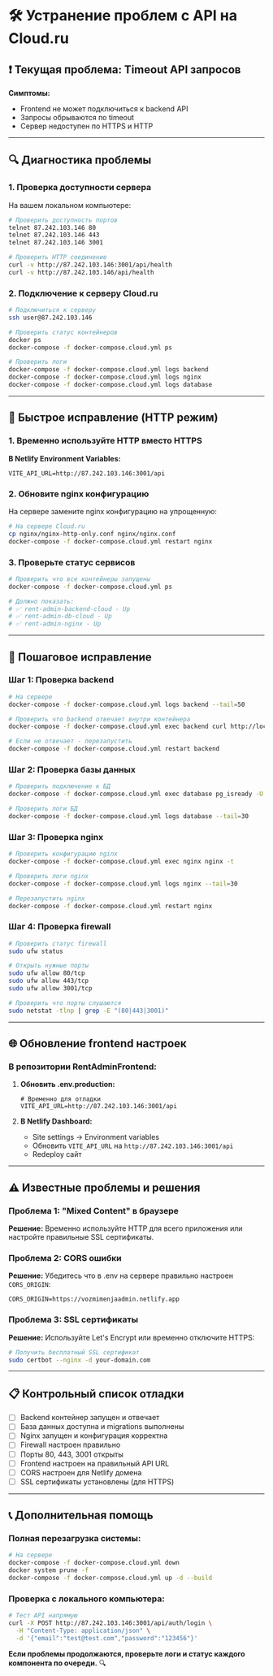# 🛠️ Устранение проблем с API на Cloud.ru

## ❗ Текущая проблема: Timeout API запросов

**Симптомы:**
- Frontend не может подключиться к backend API
- Запросы обрываются по timeout
- Сервер недоступен по HTTPS и HTTP

---

## 🔍 Диагностика проблемы

### 1. Проверка доступности сервера

На вашем локальном компьютере:
```bash
# Проверить доступность портов
telnet 87.242.103.146 80
telnet 87.242.103.146 443
telnet 87.242.103.146 3001

# Проверить HTTP соединение
curl -v http://87.242.103.146:3001/api/health
curl -v http://87.242.103.146/api/health
```

### 2. Подключение к серверу Cloud.ru

```bash
# Подключиться к серверу
ssh user@87.242.103.146

# Проверить статус контейнеров
docker ps
docker-compose -f docker-compose.cloud.yml ps

# Проверить логи
docker-compose -f docker-compose.cloud.yml logs backend
docker-compose -f docker-compose.cloud.yml logs nginx
docker-compose -f docker-compose.cloud.yml logs database
```

---

## 🚀 Быстрое исправление (HTTP режим)

### 1. Временно используйте HTTP вместо HTTPS

**В Netlify Environment Variables:**
```
VITE_API_URL=http://87.242.103.146:3001/api
```

### 2. Обновите nginx конфигурацию

На сервере замените nginx конфигурацию на упрощенную:
```bash
# На сервере Cloud.ru
cp nginx/nginx-http-only.conf nginx/nginx.conf
docker-compose -f docker-compose.cloud.yml restart nginx
```

### 3. Проверьте статус сервисов

```bash
# Проверить что все контейнеры запущены
docker-compose -f docker-compose.cloud.yml ps

# Должно показать:
# ✅ rent-admin-backend-cloud - Up
# ✅ rent-admin-db-cloud - Up
# ✅ rent-admin-nginx - Up
```

---

## 🔧 Пошаговое исправление

### Шаг 1: Проверка backend

```bash
# На сервере
docker-compose -f docker-compose.cloud.yml logs backend --tail=50

# Проверить что backend отвечает внутри контейнера
docker-compose -f docker-compose.cloud.yml exec backend curl http://localhost:3001/api/health

# Если не отвечает - перезапустить
docker-compose -f docker-compose.cloud.yml restart backend
```

### Шаг 2: Проверка базы данных

```bash
# Проверить подключение к БД
docker-compose -f docker-compose.cloud.yml exec database pg_isready -U postgres

# Проверить логи БД
docker-compose -f docker-compose.cloud.yml logs database --tail=30
```

### Шаг 3: Проверка nginx

```bash
# Проверить конфигурацию nginx
docker-compose -f docker-compose.cloud.yml exec nginx nginx -t

# Проверить логи nginx
docker-compose -f docker-compose.cloud.yml logs nginx --tail=30

# Перезапустить nginx
docker-compose -f docker-compose.cloud.yml restart nginx
```

### Шаг 4: Проверка firewall

```bash
# Проверить статус firewall
sudo ufw status

# Открыть нужные порты
sudo ufw allow 80/tcp
sudo ufw allow 443/tcp
sudo ufw allow 3001/tcp

# Проверить что порты слушаются
sudo netstat -tlnp | grep -E "(80|443|3001)"
```

---

## 🌐 Обновление frontend настроек

### В репозитории RentAdminFrontend:

1. **Обновить .env.production:**
   ```env
   # Временно для отладки
   VITE_API_URL=http://87.242.103.146:3001/api
   ```

2. **В Netlify Dashboard:**
   - Site settings → Environment variables
   - Обновить `VITE_API_URL` на `http://87.242.103.146:3001/api`
   - Redeploy сайт

---

## ⚠️ Известные проблемы и решения

### Проблема 1: "Mixed Content" в браузере
**Решение:** Временно используйте HTTP для всего приложения или настройте правильные SSL сертификаты.

### Проблема 2: CORS ошибки
**Решение:** Убедитесь что в .env на сервере правильно настроен `CORS_ORIGIN`:
```env
CORS_ORIGIN=https://vozmimenjaadmin.netlify.app
```

### Проблема 3: SSL сертификаты
**Решение:** Используйте Let's Encrypt или временно отключите HTTPS:
```bash
# Получить бесплатный SSL сертификат
sudo certbot --nginx -d your-domain.com
```

---

## 📋 Контрольный список отладки

- [ ] Backend контейнер запущен и отвечает
- [ ] База данных доступна и migrations выполнены
- [ ] Nginx запущен и конфигурация корректна
- [ ] Firewall настроен правильно
- [ ] Порты 80, 443, 3001 открыты
- [ ] Frontend настроен на правильный API URL
- [ ] CORS настроен для Netlify домена
- [ ] SSL сертификаты установлены (для HTTPS)

---

## 📞 Дополнительная помощь

### Полная перезагрузка системы:
```bash
# На сервере
docker-compose -f docker-compose.cloud.yml down
docker system prune -f
docker-compose -f docker-compose.cloud.yml up -d --build
```

### Проверка с локального компьютера:
```bash
# Тест API напрямую
curl -X POST http://87.242.103.146:3001/api/auth/login \
  -H "Content-Type: application/json" \
  -d '{"email":"test@test.com","password":"123456"}'
```

**Если проблемы продолжаются, проверьте логи и статус каждого компонента по очереди.** 🔍